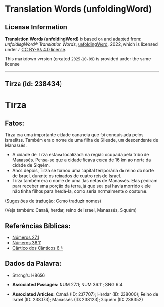 # Translation Words (unfoldingWord)

## License Information

**Translation Words (unfoldingWord)** is based on and adapted from: _unfoldingWord® Translation Words_, [unfoldingWord](https://unfoldingword.org/utw), 2022, which is licensed under a [CC BY-SA 4.0 license](https://creativecommons.org/licenses/by-sa/4.0/legalcode.en).

This markdown version (created `2025-10-09`) is provided under the same license.



--------------------------------

## Tirza (id: 238434)

Tirza
=====

Fatos:
------

Tirza era uma importante cidade cananeia que foi conquistada pelos israelitas. Também era o nome de uma filha de Gileade, um descendente de Manassés.

* A cidade de Tirza estava localizada na região ocupada pela tribo de Manassés. Pensa\-se que a cidade ficava cerca de 16 km ao norte da cidade de Siquém.
* Anos depois, Tirza se tornou uma capital temporária do reino do norte de Israel, durante os reinados de quatro reis de Israel.
* Tirza também era o nome de uma das netas de Manassés. Elas pediram para receber uma porção da terra, já que seu pai havia morrido e ele não tinha filhos para herdá\-la, como seria normalmente o costume.

(Sugestões de tradução: Como traduzir nomes)

(Veja também: Canaã, herdar, reino de Israel, Manassés, Siquém)

Referências Bíblicas:
---------------------

* [Números 27\.1](https://ref.ly/Num27:1)
* [Números 36\.11](https://ref.ly/Num36:11)
* [Cântico dos Cânticos 6\.4](https://ref.ly/Song6:4)

Dados da Palavra:
-----------------

* Strong’s: H8656

* **Associated Passages:** NUM 27:1; NUM 36:11; SNG 6:4
* **Associated Articles:** Canaã (ID: 237707); Herdar (ID: 238000); Reino de Israel (ID: 238073); Manassés (ID: 238123); Siquém (ID: 238352)

